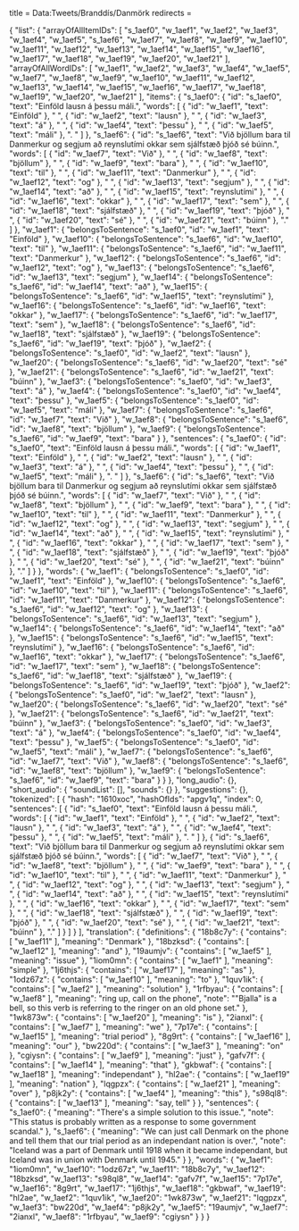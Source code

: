 title = Data:Tweets/Branddís/Danmörk
redirects =
>>>>

{
    "list": {
        "arrayOfAllItemIDs": [
            "s_1aef0",
            "w_1aef1",
            "w_1aef2",
            "w_1aef3",
            "w_1aef4",
            "w_1aef5",
            "s_1aef6",
            "w_1aef7",
            "w_1aef8",
            "w_1aef9",
            "w_1aef10",
            "w_1aef11",
            "w_1aef12",
            "w_1aef13",
            "w_1aef14",
            "w_1aef15",
            "w_1aef16",
            "w_1aef17",
            "w_1aef18",
            "w_1aef19",
            "w_1aef20",
            "w_1aef21"
        ],
        "arrayOfAllWordIDs": [
            "w_1aef1",
            "w_1aef2",
            "w_1aef3",
            "w_1aef4",
            "w_1aef5",
            "w_1aef7",
            "w_1aef8",
            "w_1aef9",
            "w_1aef10",
            "w_1aef11",
            "w_1aef12",
            "w_1aef13",
            "w_1aef14",
            "w_1aef15",
            "w_1aef16",
            "w_1aef17",
            "w_1aef18",
            "w_1aef19",
            "w_1aef20",
            "w_1aef21"
        ],
        "items": {
            "s_1aef0": {
                "id": "s_1aef0",
                "text": "Einföld lausn á þessu máli.",
                "words": [
                    {
                        "id": "w_1aef1",
                        "text": "Einföld"
                    },
                    " ",
                    {
                        "id": "w_1aef2",
                        "text": "lausn"
                    },
                    " ",
                    {
                        "id": "w_1aef3",
                        "text": "á"
                    },
                    " ",
                    {
                        "id": "w_1aef4",
                        "text": "þessu"
                    },
                    " ",
                    {
                        "id": "w_1aef5",
                        "text": "máli"
                    },
                    ". "
                ]
            },
            "s_1aef6": {
                "id": "s_1aef6",
                "text": "Við bjöllum bara til Danmerkur og segjum að reynslutími okkar sem sjálfstæð þjóð sé búinn.",
                "words": [
                    {
                        "id": "w_1aef7",
                        "text": "Við"
                    },
                    " ",
                    {
                        "id": "w_1aef8",
                        "text": "bjöllum"
                    },
                    " ",
                    {
                        "id": "w_1aef9",
                        "text": "bara"
                    },
                    " ",
                    {
                        "id": "w_1aef10",
                        "text": "til"
                    },
                    " ",
                    {
                        "id": "w_1aef11",
                        "text": "Danmerkur"
                    },
                    " ",
                    {
                        "id": "w_1aef12",
                        "text": "og"
                    },
                    " ",
                    {
                        "id": "w_1aef13",
                        "text": "segjum"
                    },
                    " ",
                    {
                        "id": "w_1aef14",
                        "text": "að"
                    },
                    " ",
                    {
                        "id": "w_1aef15",
                        "text": "reynslutími"
                    },
                    " ",
                    {
                        "id": "w_1aef16",
                        "text": "okkar"
                    },
                    " ",
                    {
                        "id": "w_1aef17",
                        "text": "sem"
                    },
                    " ",
                    {
                        "id": "w_1aef18",
                        "text": "sjálfstæð"
                    },
                    " ",
                    {
                        "id": "w_1aef19",
                        "text": "þjóð"
                    },
                    " ",
                    {
                        "id": "w_1aef20",
                        "text": "sé"
                    },
                    " ",
                    {
                        "id": "w_1aef21",
                        "text": "búinn"
                    },
                    "."
                ]
            },
            "w_1aef1": {
                "belongsToSentence": "s_1aef0",
                "id": "w_1aef1",
                "text": "Einföld"
            },
            "w_1aef10": {
                "belongsToSentence": "s_1aef6",
                "id": "w_1aef10",
                "text": "til"
            },
            "w_1aef11": {
                "belongsToSentence": "s_1aef6",
                "id": "w_1aef11",
                "text": "Danmerkur"
            },
            "w_1aef12": {
                "belongsToSentence": "s_1aef6",
                "id": "w_1aef12",
                "text": "og"
            },
            "w_1aef13": {
                "belongsToSentence": "s_1aef6",
                "id": "w_1aef13",
                "text": "segjum"
            },
            "w_1aef14": {
                "belongsToSentence": "s_1aef6",
                "id": "w_1aef14",
                "text": "að"
            },
            "w_1aef15": {
                "belongsToSentence": "s_1aef6",
                "id": "w_1aef15",
                "text": "reynslutími"
            },
            "w_1aef16": {
                "belongsToSentence": "s_1aef6",
                "id": "w_1aef16",
                "text": "okkar"
            },
            "w_1aef17": {
                "belongsToSentence": "s_1aef6",
                "id": "w_1aef17",
                "text": "sem"
            },
            "w_1aef18": {
                "belongsToSentence": "s_1aef6",
                "id": "w_1aef18",
                "text": "sjálfstæð"
            },
            "w_1aef19": {
                "belongsToSentence": "s_1aef6",
                "id": "w_1aef19",
                "text": "þjóð"
            },
            "w_1aef2": {
                "belongsToSentence": "s_1aef0",
                "id": "w_1aef2",
                "text": "lausn"
            },
            "w_1aef20": {
                "belongsToSentence": "s_1aef6",
                "id": "w_1aef20",
                "text": "sé"
            },
            "w_1aef21": {
                "belongsToSentence": "s_1aef6",
                "id": "w_1aef21",
                "text": "búinn"
            },
            "w_1aef3": {
                "belongsToSentence": "s_1aef0",
                "id": "w_1aef3",
                "text": "á"
            },
            "w_1aef4": {
                "belongsToSentence": "s_1aef0",
                "id": "w_1aef4",
                "text": "þessu"
            },
            "w_1aef5": {
                "belongsToSentence": "s_1aef0",
                "id": "w_1aef5",
                "text": "máli"
            },
            "w_1aef7": {
                "belongsToSentence": "s_1aef6",
                "id": "w_1aef7",
                "text": "Við"
            },
            "w_1aef8": {
                "belongsToSentence": "s_1aef6",
                "id": "w_1aef8",
                "text": "bjöllum"
            },
            "w_1aef9": {
                "belongsToSentence": "s_1aef6",
                "id": "w_1aef9",
                "text": "bara"
            }
        },
        "sentences": {
            "s_1aef0": {
                "id": "s_1aef0",
                "text": "Einföld lausn á þessu máli.",
                "words": [
                    {
                        "id": "w_1aef1",
                        "text": "Einföld"
                    },
                    " ",
                    {
                        "id": "w_1aef2",
                        "text": "lausn"
                    },
                    " ",
                    {
                        "id": "w_1aef3",
                        "text": "á"
                    },
                    " ",
                    {
                        "id": "w_1aef4",
                        "text": "þessu"
                    },
                    " ",
                    {
                        "id": "w_1aef5",
                        "text": "máli"
                    },
                    ". "
                ]
            },
            "s_1aef6": {
                "id": "s_1aef6",
                "text": "Við bjöllum bara til Danmerkur og segjum að reynslutími okkar sem sjálfstæð þjóð sé búinn.",
                "words": [
                    {
                        "id": "w_1aef7",
                        "text": "Við"
                    },
                    " ",
                    {
                        "id": "w_1aef8",
                        "text": "bjöllum"
                    },
                    " ",
                    {
                        "id": "w_1aef9",
                        "text": "bara"
                    },
                    " ",
                    {
                        "id": "w_1aef10",
                        "text": "til"
                    },
                    " ",
                    {
                        "id": "w_1aef11",
                        "text": "Danmerkur"
                    },
                    " ",
                    {
                        "id": "w_1aef12",
                        "text": "og"
                    },
                    " ",
                    {
                        "id": "w_1aef13",
                        "text": "segjum"
                    },
                    " ",
                    {
                        "id": "w_1aef14",
                        "text": "að"
                    },
                    " ",
                    {
                        "id": "w_1aef15",
                        "text": "reynslutími"
                    },
                    " ",
                    {
                        "id": "w_1aef16",
                        "text": "okkar"
                    },
                    " ",
                    {
                        "id": "w_1aef17",
                        "text": "sem"
                    },
                    " ",
                    {
                        "id": "w_1aef18",
                        "text": "sjálfstæð"
                    },
                    " ",
                    {
                        "id": "w_1aef19",
                        "text": "þjóð"
                    },
                    " ",
                    {
                        "id": "w_1aef20",
                        "text": "sé"
                    },
                    " ",
                    {
                        "id": "w_1aef21",
                        "text": "búinn"
                    },
                    "."
                ]
            }
        },
        "words": {
            "w_1aef1": {
                "belongsToSentence": "s_1aef0",
                "id": "w_1aef1",
                "text": "Einföld"
            },
            "w_1aef10": {
                "belongsToSentence": "s_1aef6",
                "id": "w_1aef10",
                "text": "til"
            },
            "w_1aef11": {
                "belongsToSentence": "s_1aef6",
                "id": "w_1aef11",
                "text": "Danmerkur"
            },
            "w_1aef12": {
                "belongsToSentence": "s_1aef6",
                "id": "w_1aef12",
                "text": "og"
            },
            "w_1aef13": {
                "belongsToSentence": "s_1aef6",
                "id": "w_1aef13",
                "text": "segjum"
            },
            "w_1aef14": {
                "belongsToSentence": "s_1aef6",
                "id": "w_1aef14",
                "text": "að"
            },
            "w_1aef15": {
                "belongsToSentence": "s_1aef6",
                "id": "w_1aef15",
                "text": "reynslutími"
            },
            "w_1aef16": {
                "belongsToSentence": "s_1aef6",
                "id": "w_1aef16",
                "text": "okkar"
            },
            "w_1aef17": {
                "belongsToSentence": "s_1aef6",
                "id": "w_1aef17",
                "text": "sem"
            },
            "w_1aef18": {
                "belongsToSentence": "s_1aef6",
                "id": "w_1aef18",
                "text": "sjálfstæð"
            },
            "w_1aef19": {
                "belongsToSentence": "s_1aef6",
                "id": "w_1aef19",
                "text": "þjóð"
            },
            "w_1aef2": {
                "belongsToSentence": "s_1aef0",
                "id": "w_1aef2",
                "text": "lausn"
            },
            "w_1aef20": {
                "belongsToSentence": "s_1aef6",
                "id": "w_1aef20",
                "text": "sé"
            },
            "w_1aef21": {
                "belongsToSentence": "s_1aef6",
                "id": "w_1aef21",
                "text": "búinn"
            },
            "w_1aef3": {
                "belongsToSentence": "s_1aef0",
                "id": "w_1aef3",
                "text": "á"
            },
            "w_1aef4": {
                "belongsToSentence": "s_1aef0",
                "id": "w_1aef4",
                "text": "þessu"
            },
            "w_1aef5": {
                "belongsToSentence": "s_1aef0",
                "id": "w_1aef5",
                "text": "máli"
            },
            "w_1aef7": {
                "belongsToSentence": "s_1aef6",
                "id": "w_1aef7",
                "text": "Við"
            },
            "w_1aef8": {
                "belongsToSentence": "s_1aef6",
                "id": "w_1aef8",
                "text": "bjöllum"
            },
            "w_1aef9": {
                "belongsToSentence": "s_1aef6",
                "id": "w_1aef9",
                "text": "bara"
            }
        }
    },
    "long_audio": {},
    "short_audio": {
        "soundList": [],
        "sounds": {}
    },
    "suggestions": {},
    "tokenized": [
        {
            "hash": "1610xoc",
            "hashOfIds": "apgv1q",
            "index": 0,
            "sentences": [
                {
                    "id": "s_1aef0",
                    "text": "Einföld lausn á þessu máli.",
                    "words": [
                        {
                            "id": "w_1aef1",
                            "text": "Einföld"
                        },
                        " ",
                        {
                            "id": "w_1aef2",
                            "text": "lausn"
                        },
                        " ",
                        {
                            "id": "w_1aef3",
                            "text": "á"
                        },
                        " ",
                        {
                            "id": "w_1aef4",
                            "text": "þessu"
                        },
                        " ",
                        {
                            "id": "w_1aef5",
                            "text": "máli"
                        },
                        ". "
                    ]
                },
                {
                    "id": "s_1aef6",
                    "text": "Við bjöllum bara til Danmerkur og segjum að reynslutími okkar sem sjálfstæð þjóð sé búinn.",
                    "words": [
                        {
                            "id": "w_1aef7",
                            "text": "Við"
                        },
                        " ",
                        {
                            "id": "w_1aef8",
                            "text": "bjöllum"
                        },
                        " ",
                        {
                            "id": "w_1aef9",
                            "text": "bara"
                        },
                        " ",
                        {
                            "id": "w_1aef10",
                            "text": "til"
                        },
                        " ",
                        {
                            "id": "w_1aef11",
                            "text": "Danmerkur"
                        },
                        " ",
                        {
                            "id": "w_1aef12",
                            "text": "og"
                        },
                        " ",
                        {
                            "id": "w_1aef13",
                            "text": "segjum"
                        },
                        " ",
                        {
                            "id": "w_1aef14",
                            "text": "að"
                        },
                        " ",
                        {
                            "id": "w_1aef15",
                            "text": "reynslutími"
                        },
                        " ",
                        {
                            "id": "w_1aef16",
                            "text": "okkar"
                        },
                        " ",
                        {
                            "id": "w_1aef17",
                            "text": "sem"
                        },
                        " ",
                        {
                            "id": "w_1aef18",
                            "text": "sjálfstæð"
                        },
                        " ",
                        {
                            "id": "w_1aef19",
                            "text": "þjóð"
                        },
                        " ",
                        {
                            "id": "w_1aef20",
                            "text": "sé"
                        },
                        " ",
                        {
                            "id": "w_1aef21",
                            "text": "búinn"
                        },
                        "."
                    ]
                }
            ]
        }
    ],
    "translation": {
        "definitions": {
            "18b8c7y": {
                "contains": [
                    "w_1aef11"
                ],
                "meaning": "Denmark"
            },
            "18bzksd": {
                "contains": [
                    "w_1aef12"
                ],
                "meaning": "and"
            },
            "19aumjv": {
                "contains": [
                    "w_1aef5"
                ],
                "meaning": "issue"
            },
            "1iom0mn": {
                "contains": [
                    "w_1aef1"
                ],
                "meaning": "simple"
            },
            "1j6thjs": {
                "contains": [
                    "w_1aef17"
                ],
                "meaning": "as"
            },
            "1odz67z": {
                "contains": [
                    "w_1aef10"
                ],
                "meaning": "to"
            },
            "1quv1ik": {
                "contains": [
                    "w_1aef2"
                ],
                "meaning": "solution"
            },
            "1rfbyau": {
                "contains": [
                    "w_1aef8"
                ],
                "meaning": "ring up, call on the phone",
                "note": "\"Bjalla\" is a bell, so this verb is referring to the ringer on an old phone set."
            },
            "1wk873w": {
                "contains": [
                    "w_1aef20"
                ],
                "meaning": "is"
            },
            "2ianxl": {
                "contains": [
                    "w_1aef7"
                ],
                "meaning": "we"
            },
            "7p17e": {
                "contains": [
                    "w_1aef15"
                ],
                "meaning": "trial period"
            },
            "8g9rt": {
                "contains": [
                    "w_1aef16"
                ],
                "meaning": "our"
            },
            "bw220d": {
                "contains": [
                    "w_1aef3"
                ],
                "meaning": "on"
            },
            "cgiysn": {
                "contains": [
                    "w_1aef9"
                ],
                "meaning": "just"
            },
            "gafv7f": {
                "contains": [
                    "w_1aef14"
                ],
                "meaning": "that"
            },
            "gkbwaf": {
                "contains": [
                    "w_1aef18"
                ],
                "meaning": "independant"
            },
            "hl2ae": {
                "contains": [
                    "w_1aef19"
                ],
                "meaning": "nation"
            },
            "lqgpzx": {
                "contains": [
                    "w_1aef21"
                ],
                "meaning": "over"
            },
            "p8jk2y": {
                "contains": [
                    "w_1aef4"
                ],
                "meaning": "this"
            },
            "s98ql8": {
                "contains": [
                    "w_1aef13"
                ],
                "meaning": "say, tell"
            }
        },
        "sentences": {
            "s_1aef0": {
                "meaning": "There's a simple solution to this issue.",
                "note": "This status is probably written as a response to some government scandal."
            },
            "s_1aef6": {
                "meaning": "We can just call Denmark on the phone and tell them that our trial period as an independant nation is over.",
                "note": "Iceland was a part of Denmark until 1918 when it became independant, but Iceland was in union with Denmark until 1945."
            }
        },
        "words": {
            "w_1aef1": "1iom0mn",
            "w_1aef10": "1odz67z",
            "w_1aef11": "18b8c7y",
            "w_1aef12": "18bzksd",
            "w_1aef13": "s98ql8",
            "w_1aef14": "gafv7f",
            "w_1aef15": "7p17e",
            "w_1aef16": "8g9rt",
            "w_1aef17": "1j6thjs",
            "w_1aef18": "gkbwaf",
            "w_1aef19": "hl2ae",
            "w_1aef2": "1quv1ik",
            "w_1aef20": "1wk873w",
            "w_1aef21": "lqgpzx",
            "w_1aef3": "bw220d",
            "w_1aef4": "p8jk2y",
            "w_1aef5": "19aumjv",
            "w_1aef7": "2ianxl",
            "w_1aef8": "1rfbyau",
            "w_1aef9": "cgiysn"
        }
    }
}